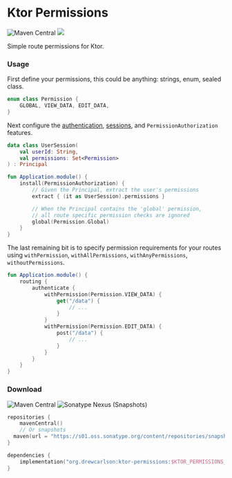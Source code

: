 Ktor Permissions
===

![Maven Central](https://img.shields.io/maven-central/v/org.drewcarlson/ktor-permissions?label=maven&color=blue)
![](https://github.com/DrewCarlson/ktor-permissions/workflows/Build/badge.svg)

Simple route permissions for Ktor.


### Usage

First define your permissions, this could be anything: strings, enum, sealed class.

```kotlin
enum class Permission {
    GLOBAL, VIEW_DATA, EDIT_DATA,
}
```

Next configure the [authentication](https://ktor.io/docs/authentication.html), [sessions](https://ktor.io/docs/sessions.html), and `PermissionAuthorization` features.

```kotlin
data class UserSession(
    val userId: String,
    val permissions: Set<Permission>
) : Principal

fun Application.module() {
    install(PermissionAuthorization) {
        // Given the Principal, extract the user's permissions
        extract { (it as UserSession).permissions }

        // When the Principal contains the 'global' permission,
        // all route specific permission checks are ignored
        global(Permission.Global)
    }
}
```

The last remaining bit is to specify permission requirements for your routes using
`withPermission`, `withAllPermissions`, `withAnyPermissions`, `withoutPermissions`.

```kotlin
fun Application.module() {
    routing {
        authenticate {
            withPermission(Permission.VIEW_DATA) {
                get("/data") {
                    // ...
                }
            }
            withPermission(Permission.EDIT_DATA) {
                post("/data") {
                    // ...
                }
            }
        }
    }
}
```


### Download

![Maven Central](https://img.shields.io/maven-central/v/org.drewcarlson/ktor-permissions?label=maven&color=blue)
![Sonatype Nexus (Snapshots)](https://img.shields.io/nexus/s/org.drewcarlson/ktor-permissions?server=https%3A%2F%2Fs01.oss.sonatype.org)

```kotlin
repositories {
    mavenCentral()
    // Or snapshots
  maven(url = "https://s01.oss.sonatype.org/content/repositories/snapshots/")
}

dependencies {
    implementation("org.drewcarlson:ktor-permissions:$KTOR_PERMISSIONS_VERSION")
}
```
